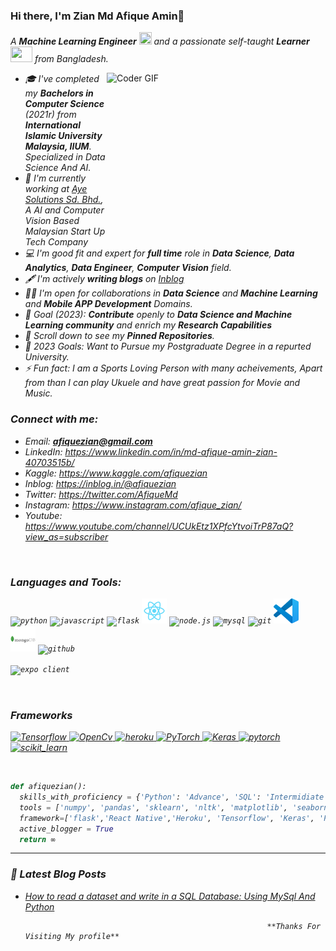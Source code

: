 ### Hi there, I'm Zian Md Afique Amin👋

<p>
  <em>
    A <b>Machine Learning Engineer</b> <img src="https://raw.githubusercontent.com/TheDudeThatCode/TheDudeThatCode/master/Assets/Medal.gif" width=20 height=20> and a passionate self-taught <b>Learner</b> <img src="https://raw.githubusercontent.com/TheDudeThatCode/TheDudeThatCode/master/Assets/Developer.gif" width=35 height=25> from Bangladesh. 
  </em>
 </p>
 <img align="right" alt="Coder GIF" height=250 width=350 src="https://magiccopy.xyz/assets/images/hadder.gif" />

<em>

- 🎓 I've completed my  **Bachelors in Computer Science** (2021r) from **International Islamic University Malaysia, IIUM**. Specialized in Data Science And AI.
- 🌱 I'm currently working at [Aye Solutions Sd. Bhd.](https://www.ayesolutions-sea.com/), A AI and Computer Vision Based Malaysian Start Up Tech Company
- 💻 I'm good fit and expert for  **full time** role in **Data Science**, **Data Analytics**, **Data Engineer**, **Computer Vision** field.
- 🖋️ I'm actively **writing blogs** on [Inblog](https://inblog.in/@afiquezian)
- 🤝🏻 I'm open for collaborations in **Data Science** and **Machine Learning** and **Mobile APP Development** Domains.
- 🎯 Goal (2023): **Contribute** openly to **Data Science and Machine Learning community** and enrich my **Research Capabilities**
- 📌 Scroll down to see my **Pinned Repositories**.
- 🥅 2023 Goals: Want to Pursue my Postgraduate Degree in a repurted University. 
- ⚡ Fun fact: I am a Sports Loving Person with many acheivements, Apart from than I can play Ukuele and have great passion for Movie and Music.

### Connect with me:
- Email: **afiquezian@gmail.com**
- LinkedIn: https://www.linkedin.com/in/md-afique-amin-zian-40703515b/
- Kaggle: https://www.kaggle.com/afiquezian
- Inblog: https://inblog.in/@afiquezian 
- Twitter: https://twitter.com/AfiqueMd
- Instagram: https://www.instagram.com/afique_zian/
- Youtube: https://www.youtube.com/channel/UCUkEtz1XPfcYtvoiTrP87aQ?view_as=subscriber
<br />

### Languages and Tools:

<code><img height="40" src="https://upload.wikimedia.org/wikipedia/commons/c/c3/Python-logo-notext.svg" title="python"></code>
<code><img height="40" src="https://upload.wikimedia.org/wikipedia/commons/6/6a/JavaScript-logo.png" title="javascript"></code>
<code><img height="40" src="https://upload.wikimedia.org/wikipedia/commons/3/3c/Flask_logo.svg" title="flask"></code>
<code><img height="40" src="https://raw.githubusercontent.com/github/explore/80688e429a7d4ef2fca1e82350fe8e3517d3494d/topics/react/react.png" title="react native"></code>
<code><img height="40" src="https://upload.wikimedia.org/wikipedia/commons/d/d9/Node.js_logo.svg" title="node.js"></code>
<code><img height="40" src="https://1000logos.net/wp-content/uploads/2020/08/MySQL-Logo.png" title="mysql"></code>
<code><img height="40" src="https://www.vectorlogo.zone/logos/git-scm/git-scm-icon.svg" title="git"></code>
<code><img height="40" src="https://raw.githubusercontent.com/github/explore/80688e429a7d4ef2fca1e82350fe8e3517d3494d/topics/visual-studio-code/visual-studio-code.png" title="vscode"></code>
<code><img height="40" src="https://raw.githubusercontent.com/github/explore/80688e429a7d4ef2fca1e82350fe8e3517d3494d/topics/mongodb/mongodb.png" title="mongodb"></code>
<code><img height="40" src="https://github.githubassets.com/images/modules/open_graph/github-mark.png" title="github"></code>

<code><img height="40" src="https://i.morioh.com/2020/04/14/cbbb04582c2a.jpg" title="expo client"></code>
 
<br />
 
<h3 align="left">Frameworks</h3>
<p align="left"> <a href="https://www.w3schools.com/cpp/" target="_blank" rel="noreferrer"> <img height="40" src="https://upload.wikimedia.org/wikipedia/commons/2/2d/Tensorflow_logo.svg" title="Tensorflow"> <img height="40" src="https://www.vectorlogo.zone/logos/opencv/opencv-icon.svg" title="OpenCv"> <img height="40" src="https://res.cloudinary.com/practicaldev/image/fetch/s--K2q0A5SX--/c_limit%2Cf_auto%2Cfl_progressive%2Cq_auto%2Cw_880/https://thepracticaldev.s3.amazonaws.com/i/2elgd5zp07wkeilkna63.png" title="heroku"> <img height="40" src="https://upload.wikimedia.org/wikipedia/commons/9/96/Pytorch_logo.png" title="PyTorch"> <img height="40" src="https://upload.wikimedia.org/wikipedia/commons/a/ae/Keras_logo.svg" title="Keras"> <img src="https://www.vectorlogo.zone/logos/pytorch/pytorch-icon.svg" alt="pytorch" width="40" height="40"/> </a> <a href="https://scikit-learn.org/" target="_blank" rel="noreferrer"> <img src="https://upload.wikimedia.org/wikipedia/commons/0/05/Scikit_learn_logo_small.svg" alt="scikit_learn" width="40" height="40"/> </a> <a href="https://seaborn.pydata.org/" target="_blank" rel="noreferrer"> </a> </p>
<br />

 
```python
def afiquezian():
  skills_with_proficiency = {'Python': 'Advance', 'SQL': 'Intermidiate','HTML & CSS': 'Intermediate','JavaScript' :'Beginner'}
  tools = ['numpy', 'pandas', 'sklearn', 'nltk', 'matplotlib', 'seaborn', 'keras', 'flask', 'tableau']
  framework=['flask','React Native','Heroku', 'Tensorflow', 'Keras', 'PyTorch', 'OpenCv']
  active_blogger = True
  return ∞
```
---
### 📕 Latest Blog Posts

<!-- BLOG-POST-LIST:START -->
- [How to read a dataset and write in a SQL Database: Using MySql And Python](https://inblog.in/How-to-read-a-dataset-and-write-in-a-SQL-Database-Using-MySql-And-Python-SWf9GobjKD)


                                                            **Thanks For Visiting My profile**
